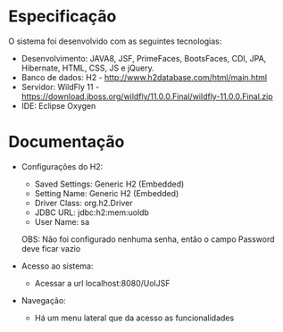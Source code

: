 # Especificação
O sistema foi desenvolvido com as seguintes tecnologias:
- Desenvolvimento: JAVA8, JSF, PrimeFaces, BootsFaces, CDI, JPA, Hibernate, HTML, CSS, JS e jQuery.
- Banco de dados: H2 - http://www.h2database.com/html/main.html
- Servidor: WildFly 11 - https://download.jboss.org/wildfly/11.0.0.Final/wildfly-11.0.0.Final.zip
- IDE: Eclipse Oxygen

# Documentação
- Configurações do H2:
  - Saved Settings: Generic H2 (Embedded)
  - Setting Name: Generic H2 (Embedded)
  - Driver Class: org.h2.Driver
  - JDBC URL: jdbc:h2:mem:uoldb
  - User Name: sa
  
  OBS: Não foi configurado nenhuma senha, então o campo Password deve ficar vazio
  
- Acesso ao sistema:
    - Acessar a url localhost:8080/UolJSF

- Navegação:
    - Há um menu lateral que da acesso as funcionalidades

